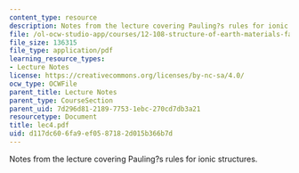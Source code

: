 ```yaml
---
content_type: resource
description: Notes from the lecture covering Pauling?s rules for ionic structures.
file: /ol-ocw-studio-app/courses/12-108-structure-of-earth-materials-fall-2004/d117dc606fa9ef0587182d015b366b7d_lec4.pdf
file_size: 136315
file_type: application/pdf
learning_resource_types:
- Lecture Notes
license: https://creativecommons.org/licenses/by-nc-sa/4.0/
ocw_type: OCWFile
parent_title: Lecture Notes
parent_type: CourseSection
parent_uid: 7d296d81-2189-7753-1ebc-270cd7db3a21
resourcetype: Document
title: lec4.pdf
uid: d117dc60-6fa9-ef05-8718-2d015b366b7d
---
```

Notes from the lecture covering Pauling?s rules for ionic structures.